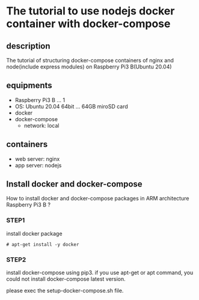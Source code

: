 # The tutorial to use nodejs docker container with docker-compose

## description
The tutorial of structuring docker-compose containers of nginx and node(include express modules) on Raspberry Pi3 B(Ubuntu 20.04) 

## equipments
- Raspberry Pi3 B ... 1
- OS: Ubuntu 20.04 64bit ... 64GB miroSD card
- docker
- docker-compose
  - network: local
## containers
- web server: nginx
- app server: nodejs

## Install docker and docker-compose
How to install docker and docker-compose packages in ARM architecture Raspberry Pi3 B ?
### STEP1
install docker package
```
# apt-get install -y docker
```
### STEP2
install docker-compose using pip3.
if you use apt-get or apt command, you could not install docker-compose latest version.

please exec the setup-docker-compose.sh file.

